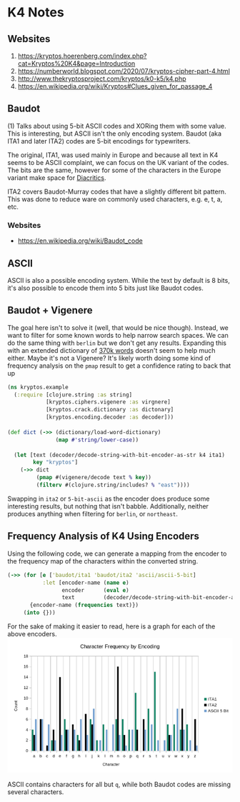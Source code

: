 # K4 Notes

## Websites
1) https://kryptos.hoerenberg.com/index.php?cat=Kryptos%20K4&page=Introduction
2) https://numberworld.blogspot.com/2020/07/kryptos-cipher-part-4.html
3) http://www.thekryptosproject.com/kryptos/k0-k5/k4.php
4) https://en.wikipedia.org/wiki/Kryptos#Clues_given_for_passage_4

## Baudot
(1) Talks about using 5-bit ASCII codes and XORing them with some value. This is interesting, but ASCII isn't the only
encoding system. Baudot (aka ITA1 and later ITA2) codes are 5-bit encodings for typewriters. 

The original, ITA1, was used mainly in Europe and because all text in K4 seems to be ASCII complaint, we can focus on
the UK variant of the codes. The bits are the same, however for some of the characters in the Europe variant make
space for [Diacritics](https://en.wikipedia.org/wiki/Diacritic).

ITA2 covers Baudot-Murray codes that have a slightly different bit pattern. This was done to reduce ware
on commonly used characters, e.g. e, t, a, etc.

### Websites
* https://en.wikipedia.org/wiki/Baudot_code

## ASCII
ASCII is also a possible encoding system. While the text by default is 
8 bits, it's also possible to encode them into 5 bits just like 
Baudot codes.

## Baudot + Vigenere

The goal here isn't to solve it (well, that would be nice though). Instead, we want to filter for some known words
to help narrow search spaces. We can do the same thing with `berlin` but we don't get any results.
Expanding this with an extended dictionary of 
[370k words](https://raw.githubusercontent.com/dwyl/english-words/master/words_alpha.txt) doesn't seem to help much
either. 
Maybe it's not a Vigenere? It's likely worth doing some kind of frequency analysis on the `pmap` result to get a 
confidence rating to back that up

```clojure
(ns kryptos.example
  (:require [clojure.string :as string]
            [kryptos.ciphers.vigenere :as virgnere]
            [kryptos.crack.dictionary :as dictonary]
            [kryptos.encoding.decoder :as decoder]))

(def dict (->> (dictionary/load-word-dictionary)
               (map #'string/lower-case))

  (let [text (decoder/decode-string-with-bit-encoder-as-str k4 ita1)
        key "kryptos"]
    (->> dict
         (pmap #(vigenere/decode text % key))
         (filterv #(clojure.string/includes? % "east"))))
```

Swapping in `ita2` or `5-bit-ascii` as the encoder does produce some interesting results,
but nothing that isn't babble. Additionally, neither produces anything when filtering for
`berlin`, or `northeast`.

## Frequency Analysis of K4 Using Encoders
Using the following code, we can generate a mapping from the encoder
to the frequency map of the characters within the converted string.
```clojure
(->> (for [e ['baudot/ita1 'baudot/ita2 'ascii/ascii-5-bit] 
           :let [encoder-name (name e) 
                 encoder      (eval e) 
                 text         (decoder/decode-string-with-bit-encoder-as-str k4 encoder)]] 
       {encoder-name (frequencies text)})
     (into {}))
```

For the sake of making it easier to read, here is a graph for 
each of the above encoders.
![frequency map](frequency.png)

ASCII contains characters for all but `q`, while both Baudot codes
are missing several characters.
